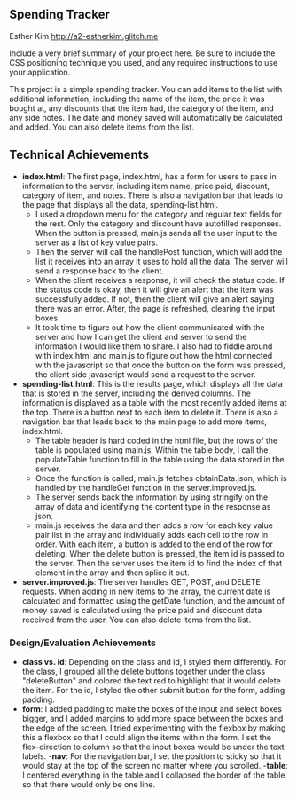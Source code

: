 ## Spending Tracker
Esther Kim
http://a2-estherkim.glitch.me

Include a very brief summary of your project here. Be sure to include the CSS positioning technique you used, and any required instructions to use your application.

This project is a simple spending tracker. You can add items to the list with additional information, including the name of the item, the price it was bought at, any discounts that the item had, the category of the item, and any side notes. The date and money saved will automatically be calculated and added. You can also delete items from the list.

## Technical Achievements
- **index.html**: The first page, index.html, has a form for users to pass in information to the server, including item name, price paid, discount, category of item, and notes. There is also a navigation bar that leads to the page that displays all the data, spending-list.html.
    - I used a dropdown menu for the category and regular text fields for the rest. Only the category and discount have autofilled responses. When the button is pressed, main.js sends all the user input to the server as a list of key value pairs.
    - Then the server will call the handlePost function, which will add the list it receives into an array it uses to hold all the data. The server will send a response back to the client.
    - When the client receives a response, it will check the status code. If the status code is okay, then it will give an alert that the item was successfully added. If not, then the client will give an alert saying there was an error. After, the page is refreshed, clearing the input boxes.
    - It took time to figure out how the client communicated with the server and how I can get the client and server to send the information I would like them to share. I also had to fiddle around with index.html and main.js to figure out how the html connected with the javascript so that once the button on the form was pressed, the client side javascript would send a request to the server.
- **spending-list.html**: This is the results page, which displays all the data that is stored in the server, including the derived columns. The information is displayed as a table with the most recently added items at the top. There is a button next to each item to delete it. There is also a navigation bar that leads back to the main page to add more items, index.html.
    - The table header is hard coded in the html file, but the rows of the table is populated using main.js. Within the table body, I call the populateTable function to fill in the table using the data stored in the server.
    - Once the function is called, main.js fetches obtainData.json, which is handled by the handleGet function in the server.improved.js.
    - The server sends back the information by using stringify on the array of data and identifying the content type in the response as json.
    - main.js receives the data and then adds a row for each key value pair list in the array and individually adds each cell to the row in order. With each item, a button is added to the end of the row for deleting. When the delete button is pressed, the item id is passed to the server. Then the server uses the item id to find the index of that element in the array and then splice it out.
- **server.improved.js**: The server handles GET, POST, and DELETE requests. When adding in new items to the array, the current date is calculated and formatted using the getDate function, and the amount of money saved is calculated using the price paid and discount data received from the user. You can also delete items from the list.

### Design/Evaluation Achievements
- **class vs. id**: Depending on the class and id, I styled them differently. For the class, I grouped all the delete buttons together under the class "deleteButton" and colored the text red to highlight that it would delete the item. For the id, I styled the other submit button for the form, adding padding.
- **form**: I added padding to make the boxes of the input and select boxes bigger, and I added margins to add more space between the boxes and the edge of the screen. I tried experimenting with the flexbox by making this a flexbox so that I could align the items within the form. I set the flex-direction to column so that the input boxes would be under the text labels.
-**nav**: For the navigation bar, I set the position to sticky so that it would stay at the top of the screen no matter where you scrolled.
-**table**: I centered everything in the table and I collapsed the border of the table so that there would only be one line.
